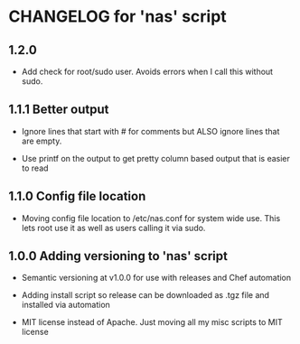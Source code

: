 # CHANGELOG for 'nas' script

## 1.2.0

* Add check for root/sudo user. Avoids errors when I call this without sudo.

## 1.1.1 Better output

* Ignore lines that start with # for comments but ALSO ignore lines that are empty.

* Use printf on the output to get pretty column based output that is easier to read

## 1.1.0 Config file location

* Moving config file location to /etc/nas.conf for system wide use. This lets root use it as well as users calling it via sudo.

## 1.0.0 Adding versioning to 'nas' script

* Semantic versioning at v1.0.0 for use with releases and Chef automation

* Adding install script so release can be downloaded as .tgz file and installed via automation

* MIT license instead of Apache. Just moving all my misc scripts to MIT license

